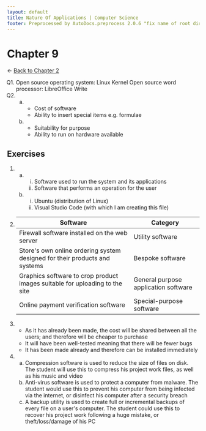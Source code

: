 ```yaml
---
layout: default
title: Nature Of Applications | Computer Science
footer: Preprocessed by AutoDocs.preprocess 2.0.6 "fix name of root directory" ⓒ Starwort, 2020
---
```


<style>
    :not(ul) + ol {
        counter-reset: list-ctr;
        list-style-type: none;
        list-style-position: outside;
    }
    :not(ul) + ol > li {
        counter-increment: list-ctr;
    }
    :not(ul) + ol > li::before {
        content:"Q" counter(list-ctr) ". ";
        margin-left: -25px;
    }
    ol ul {
        list-style-type: lower-alpha;
    }
    ol ul ul {
        list-style-type: lower-roman;
    }
    ul ol, ol ol {
        list-style-type: circle;
    }
    ul {
        list-style-type: decimal;
    }
    ul ul {
        list-style-type: lower-alpha;
    }
    ul ul ul {
        list-style-type: lower-roman;
    }
</style>

# Chapter 9

← [Back to Chapter 2](./index.html)

1. Open source operating system: Linux Kernel
   Open source word processor: LibreOffice Write
2. &#x200b;
   - &#x200b;
     1. Cost of software
     2. Ability to insert special items e.g. formulae
   - &#x200b;
     1. Suitability for purpose
     2. Ability to run on hardware available

## Exercises

- &#x200b;
  - &#x200b;
    - Software used to run the system and its applications
    - Software that performs an operation for the user
  - &#x200b;
    - Ubuntu (distribution of Linux)
    - Visual Studio Code (with which I am creating this file)
- | Software                                                                    | Category                             |
  | --------------------------------------------------------------------------- | ------------------------------------ |
  | Firewall software installed on the web server                               | Utility software                     |
  | Store's own online ordering system designed for their products and systems  | Bespoke software                     |
  | Graphics software to crop product images suitable for uploading to the site | General purpose application software |
  | Online payment verification software                                        | Special-purpose software             |
- &#x200b;
  1. As it has already been made, the cost will be shared between all the users; and therefore will be cheaper to purchase
  2. It will have been well-tested meaning that there will be fewer bugs
  3. It has been made already and therefore can be installed immediately
- &#x200b;
  - Compression software is used to reduce the size of files on disk. The student will use this to compress his project work files, as well as his music and video
  - Anti-virus software is used to protect a computer from malware. The student would use this to prevent his computer from being infected via the internet, or disinfect his computer after a security breach
  - A backup utility is used to create full or incremental backups of every file on a user's computer. The student could use this to recover his project work following a huge mistake, or theft/loss/damage of his PC
